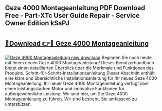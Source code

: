 ## Geze 4000 Montageanleitung PDF Download Free - Part-XTc User Guide Repair - Service Owner Edition kSsPJ

# <h2><a href="http://df6h7a.blite.top/?on=Geze+4000+Montageanleitung">🔗Download 👉🔴 Geze 4000 Montageanleitung</a></h2>

[![Geze 4000 Montageanleitung new download](https://i.imgur.com/lujVjoI.png)](http://df6h7a.blite.top/?on=Geze+4000+Montageanleitung)
Beginnen Sie noch heute mit Ihrem neuen Geze 4000 Montageanleitung! Dieses Benutzerhandbuch bietet einen detaillierten Überblick über die Merkmale und Funktionen des Produkts. Schritt-für-Schritt-Installationsanleitung Dieser Abschnitt enthält eine klare und übersichtliche Installationsanleitung für Ihr neues Geze 4000 Montageanleitung. Ihr neuer Geze 4000 Montageanleitung verfügt über einen leistungsstarken Motor und innovative Funktionen für außergewöhnliche Leistung. Wir sind hier, um Sie Geze 4000 Montageanleitung zu führen. Wir sind bestrebt, Sie umfassend zu unterstützen.
